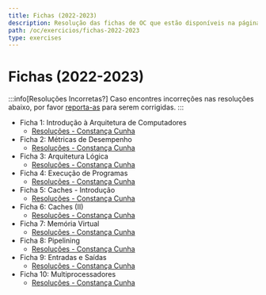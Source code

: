 ```yaml
---
title: Fichas (2022-2023)
description: Resolução das fichas de OC que estão disponíveis na página da UC (de 2022-2023).
path: /oc/exercicios/fichas-2022-2023
type: exercises
---
```


# Fichas (2022-2023)

:::info[Resoluções Incorretas?]
Caso encontres incorreções nas resoluções abaixo, por favor
[reporta-as](https://github.com/leic-pt/resumos-leic/issues/new/choose)
para serem corrigidas.
:::

- Ficha 1: Introdução à Arquitetura de Computadores
  - [Resoluções - Constança Cunha](https://drive.google.com/file/d/1X7PnkC0fNf5oasw5oGRGwqb6spkpCpqr/view)
- Ficha 2: Métricas de Desempenho
  - [Resoluções - Constança Cunha](https://drive.google.com/file/d/1WwGmQQjFx8p_DlPk2DujpUKXZL9g9BM1/view)
- Ficha 3: Arquitetura Lógica
  - [Resoluções - Constança Cunha](https://drive.google.com/file/d/1dNUbCO-VNg5HeSmJfpTh9JCmh6Ri6gmV/view)
- Ficha 4: Execução de Programas
  - [Resoluções - Constança Cunha](https://drive.google.com/file/d/1-j7NRf_WOMk8Xqp1c4M5FuzIdVS3J2hb/view)
- Ficha 5: Caches - Introdução
  - [Resoluções - Constança Cunha](https://drive.google.com/file/d/10LRHl0r51nzujSnGVGvlhILRhk496R2E/view)
- Ficha 6: Caches (II)
  - [Resoluções - Constança Cunha](https://drive.google.com/file/d/1cRhk9hSF8OZ7KrjrXLoH2X8vgOFgxyLU/view)
- Ficha 7: Memória Virtual
  - [Resoluções - Constança Cunha](https://drive.google.com/file/d/1SGVSXaKrwJwc-YRRZD_Rgct9rB3N9fMg/view)
- Ficha 8: Pipelining
  - [Resoluções - Constança Cunha](https://drive.google.com/file/d/1XueoIZIM6DM_pWBUxYxc_Q0lHEmdPYKn/view)
- Ficha 9: Entradas e Saídas
  - [Resoluções - Constança Cunha](https://drive.google.com/file/d/1-7eyfDLvBp9QHRGDQJg7rjWqUgoU3aKN/view)
- Ficha 10: Multiprocessadores
  - [Resoluções - Constança Cunha](https://drive.google.com/file/d/14zFhNviIabrjNcdThZ85Xlpbar7BUIEF/view)
